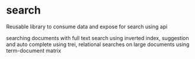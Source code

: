 # search

Reusable library to consume data and expose for search using api

searching documents with full text search using inverted index, 
suggestion and auto complete using trei, 
relational searches on large documents using term-document matrix
